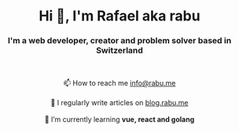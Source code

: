 <h1 align="center">Hi 👋, I'm Rafael aka rabu</h1>
<h3 align="center">I'm a web developer, creator and problem solver based in Switzerland</h3>
<br />
<!--
<p align="center">
   <img align="center" src="https://github-readme-stats.vercel.app/api?username=rabume&show_icons=true&locale=en&theme=transparent" alt="rabume" />
<p/>
-->

<p align="center">
📫 How to reach me <a href="mailto:info@rabu.me">info@rabu.me<a/>
<br /><br />
📝 I regularly write articles on <a href="https://blog.rabu.me">blog.rabu.me<a/>
<br /><br />
🌱 I’m currently learning <b> vue, react and golang</b> 
